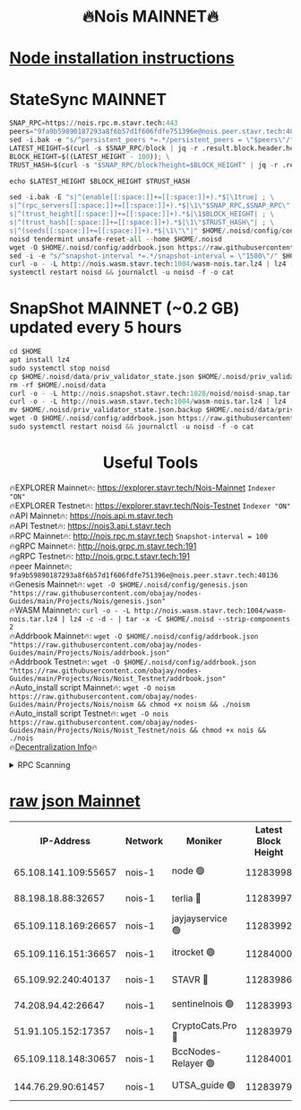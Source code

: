 <h1 align="center"> 🔥Nois MAINNET🔥</h1>

[Node installation instructions](https://github.com/obajay/nodes-Guides/tree/main/Projects/Nois)
=
# StateSync MAINNET
```python
SNAP_RPC=https://nois.rpc.m.stavr.tech:443
peers="9fa9b59890187293a8f6b57d1f606fdfe751396e@nois.peer.stavr.tech:40136"
sed -i.bak -e "s/^persistent_peers *=.*/persistent_peers = \"$peers\"/" $HOME/.noisd/config/config.toml
LATEST_HEIGHT=$(curl -s $SNAP_RPC/block | jq -r .result.block.header.height); \
BLOCK_HEIGHT=$((LATEST_HEIGHT - 100)); \
TRUST_HASH=$(curl -s "$SNAP_RPC/block?height=$BLOCK_HEIGHT" | jq -r .result.block_id.hash)

echo $LATEST_HEIGHT $BLOCK_HEIGHT $TRUST_HASH

sed -i.bak -E "s|^(enable[[:space:]]+=[[:space:]]+).*$|\1true| ; \
s|^(rpc_servers[[:space:]]+=[[:space:]]+).*$|\1\"$SNAP_RPC,$SNAP_RPC\"| ; \
s|^(trust_height[[:space:]]+=[[:space:]]+).*$|\1$BLOCK_HEIGHT| ; \
s|^(trust_hash[[:space:]]+=[[:space:]]+).*$|\1\"$TRUST_HASH\"| ; \
s|^(seeds[[:space:]]+=[[:space:]]+).*$|\1\"\"|" $HOME/.noisd/config/config.toml
noisd tendermint unsafe-reset-all --home $HOME/.noisd
wget -O $HOME/.noisd/config/addrbook.json https://raw.githubusercontent.com/obajay/nodes-Guides/main/Projects/Nois/addrbook.json
sed -i -e "s/^snapshot-interval *=.*/snapshot-interval = \"1500\"/" $HOME/.noisd/config/app.toml
curl -o - -L http://nois.wasm.stavr.tech:1004/wasm-nois.tar.lz4 | lz4 -c -d - | tar -x -C $HOME/.noisd --strip-components 2
systemctl restart noisd && journalctl -u noisd -f -o cat

```

# SnapShot MAINNET (~0.2 GB) updated every 5 hours
```python
cd $HOME
apt install lz4
sudo systemctl stop noisd
cp $HOME/.noisd/data/priv_validator_state.json $HOME/.noisd/priv_validator_state.json.backup
rm -rf $HOME/.noisd/data
curl -o - -L http://nois.snapshot.stavr.tech:1028/noisd/noisd-snap.tar.lz4 | lz4 -c -d - | tar -x -C $HOME/.noisd --strip-components 2
curl -o - -L http://nois.wasm.stavr.tech:1004/wasm-nois.tar.lz4 | lz4 -c -d - | tar -x -C $HOME/.noisd --strip-components 2
mv $HOME/.noisd/priv_validator_state.json.backup $HOME/.noisd/data/priv_validator_state.json
wget -O $HOME/.noisd/config/addrbook.json https://raw.githubusercontent.com/obajay/nodes-Guides/main/Projects/Nois/addrbook.json
sudo systemctl restart noisd && journalctl -u noisd -f -o cat
```
 <h1 align="center"> Useful Tools</h1>

🔥EXPLORER Mainnet🔥:       https://explorer.stavr.tech/Nois-Mainnet         `Indexer "ON"` \
🔥EXPLORER Testnet🔥:         https://explorer.stavr.tech/Nois-Testnet                 `Indexer "ON"` \
🔥API Mainnet🔥:                    https://nois.api.m.stavr.tech \
🔥API Testnet🔥:                      https://nois3.api.t.stavr.tech \
🔥RPC Mainnet🔥:                   http://nois.rpc.m.stavr.tech          `Snapshot-interval = 100` \
🔥gRPC Mainnet🔥:                 http://nois.grpc.m.stavr.tech:191 \
🔥gRPC Testnet🔥:                   http://nois.grpc.t.stavr.tech:191 \
🔥peer Mainnet🔥:           `9fa9b59890187293a8f6b57d1f606fdfe751396e@nois.peer.stavr.tech:40136` \
🔥Genesis Mainnet🔥:     ```wget -O $HOME/.noisd/config/genesis.json "https://raw.githubusercontent.com/obajay/nodes-Guides/main/Projects/Nois/genesis.json"``` \
🔥WASM Mainnet🔥:        ```curl -o - -L http://nois.wasm.stavr.tech:1004/wasm-nois.tar.lz4 | lz4 -c -d - | tar -x -C $HOME/.noisd --strip-components 2``` \
🔥Addrbook Mainnet🔥:    ```wget -O $HOME/.noisd/config/addrbook.json "https://raw.githubusercontent.com/obajay/nodes-Guides/main/Projects/Nois/addrbook.json"``` \
🔥Addrbook Testnet🔥:    ```wget -O $HOME/.noisd/config/addrbook.json "https://raw.githubusercontent.com/obajay/nodes-Guides/main/Projects/Nois/Noist_Testnet/addrbook.json"``` \
🔥Auto_install script Mainnet🔥: ```wget -O noism https://raw.githubusercontent.com/obajay/nodes-Guides/main/Projects/Nois/noism && chmod +x noism && ./noism``` \
🔥Auto_install script Testnet🔥: ```wget -O nois https://raw.githubusercontent.com/obajay/nodes-Guides/main/Projects/Nois/Noist_Testnet/nois && chmod +x nois && ./nois``` \
🔥[Decentralization Info](https://github.com/obajay/StateSync-snapshots/tree/main/Projects/Nois/Decentralization)🔥


<details>
<summary>RPC Scanning</summary>

<h2 align="center"> We scan nodes in real time every 4 hours. And we provide the final result of RPC endpoints.
We cannot influence the operation of these nodes in any way. </h2>


```python
If Voting Power is higher than 0 --> then the Node is a validator of the network and may be subject to attack and be a potential threat to the chain.
```
```python
We marked such validators with a red symbol
```

</details>

[raw json Mainnet](https://rpc-check.noism.stavr.tech/noism/rpc-noism-result.json)
=



<table><tr><th>IP-Address</th><th>Network</th><th>Moniker</th><th>Latest Block Height</th><th>Earliest Block Height</th><th>Catching Up</th><th>Tx Index</th><th>Voting Power</th><th>Scan Time</th></tr><tr><td>65.108.141.109:55657</td><td>nois-1</td><td>node 🟢</td><td>11283998</td><td>6958713</td><td>False</td><td>on</td><td>0</td><td>2024-02-01T14:00:52.579536894UTC</td></tr><tr><td>88.198.18.88:32657</td><td>nois-1</td><td>terlia 🔴</td><td>11283997</td><td>8048250</td><td>False</td><td>on</td><td>749009</td><td>2024-02-01T14:00:52.149953140UTC</td></tr><tr><td>65.109.118.169:26657</td><td>nois-1</td><td>jayjayservice 🟢</td><td>11283992</td><td>8306001</td><td>False</td><td>on</td><td>0</td><td>2024-02-01T14:00:38.775721228UTC</td></tr><tr><td>65.109.116.151:36657</td><td>nois-1</td><td>itrocket 🟢</td><td>11284000</td><td>8896001</td><td>False</td><td>on</td><td>0</td><td>2024-02-01T14:00:59.249517662UTC</td></tr><tr><td>65.109.92.240:40137</td><td>nois-1</td><td>STAVR 🔴</td><td>11283986</td><td>9359996</td><td>False</td><td>on</td><td>805699</td><td>2024-02-01T14:00:26.175974733UTC</td></tr><tr><td>74.208.94.42:26647</td><td>nois-1</td><td>sentinelnois 🟢</td><td>11283993</td><td>9975428</td><td>False</td><td>on</td><td>0</td><td>2024-02-01T14:00:41.623692765UTC</td></tr><tr><td>51.91.105.152:17357</td><td>nois-1</td><td>CryptoCats.Pro 🔴</td><td>11283979</td><td>10276766</td><td>False</td><td>on</td><td>843785</td><td>2024-02-01T14:00:04.693764941UTC</td></tr><tr><td>65.109.118.148:30657</td><td>nois-1</td><td>BccNodes-Relayer 🟢</td><td>11284001</td><td>10878428</td><td>False</td><td>on</td><td>0</td><td>2024-02-01T14:00:59.712382957UTC</td></tr><tr><td>144.76.29.90:61457</td><td>nois-1</td><td>UTSA_guide 🟢</td><td>11283979</td><td>11208001</td><td>False</td><td>on</td><td>0</td><td>2024-02-01T14:00:04.933057259UTC</td></tr></table>
